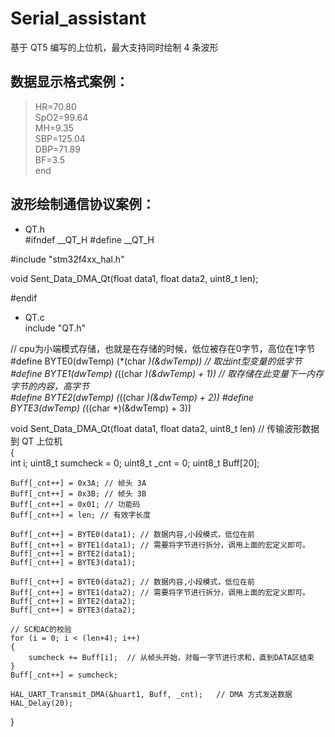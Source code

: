 # Serial_assistant
基于 QT5 编写的上位机，最大支持同时绘制 4 条波形

## 数据显示格式案例：
> HR=70.80  
> SpO2=99.64   
> MH=9.35  
> SBP=125.04   
> DBP=71.89  
> BF=3.5  
> end  

## 波形绘制通信协议案例：
- QT.h  
#ifndef __QT_H
#define __QT_H

#include "stm32f4xx_hal.h"

void Sent_Data_DMA_Qt(float data1, float data2, uint8_t len);

#endif

- QT.c  
include "QT.h"

// cpu为小端模式存储，也就是在存储的时候，低位被存在0字节，高位在1字节    
#define BYTE0(dwTemp) (*(char *)(&dwTemp))		 // 取出int型变量的低字节  
#define BYTE1(dwTemp) (*((char *)(&dwTemp) + 1)) 	// 取存储在此变量下一内存字节的内容，高字节  
#define BYTE2(dwTemp) (*((char *)(&dwTemp) + 2))
#define BYTE3(dwTemp) (*((char *)(&dwTemp) + 3))

void Sent_Data_DMA_Qt(float data1, float data2, uint8_t len) // 传输波形数据到 QT 上位机    
{  
	int i;
	uint8_t sumcheck = 0;
	uint8_t _cnt = 0;
	uint8_t Buff[20];

	Buff[_cnt++] = 0x3A; // 帧头 3A
	Buff[_cnt++] = 0x3B; // 帧头 3B
	Buff[_cnt++] = 0x01; // 功能码
	Buff[_cnt++] = len; // 有效字长度

	Buff[_cnt++] = BYTE0(data1); // 数据内容,小段模式，低位在前
	Buff[_cnt++] = BYTE1(data1); // 需要将字节进行拆分，调用上面的宏定义即可。
	Buff[_cnt++] = BYTE2(data1);
	Buff[_cnt++] = BYTE3(data1);

	Buff[_cnt++] = BYTE0(data2); // 数据内容,小段模式，低位在前
	Buff[_cnt++] = BYTE1(data2); // 需要将字节进行拆分，调用上面的宏定义即可。
	Buff[_cnt++] = BYTE2(data2);
	Buff[_cnt++] = BYTE3(data2);

	// SC和AC的校验
	for (i = 0; i < (len+4); i++)
	{
		sumcheck += Buff[i];  // 从帧头开始，对每一字节进行求和，直到DATA区结束
	}
	Buff[_cnt++] = sumcheck;

    HAL_UART_Transmit_DMA(&huart1, Buff, _cnt);   // DMA 方式发送数据
    HAL_Delay(20);
}
